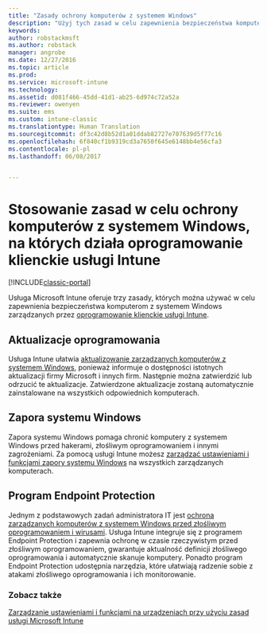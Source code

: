 ```yaml
---
title: "Zasady ochrony komputerów z systemem Windows"
description: "Użyj tych zasad w celu zapewnienia bezpieczeństwa komputerom z systemem Windows, gdy są one zarządzane przez oprogramowanie klienckie usługi Intune."
keywords: 
author: robstackmsft
ms.author: robstack
manager: angrobe
ms.date: 12/27/2016
ms.topic: article
ms.prod: 
ms.service: microsoft-intune
ms.technology: 
ms.assetid: d081f466-45dd-41d1-ab25-6d974c72a52a
ms.reviewer: owenyen
ms.suite: ems
ms.custom: intune-classic
ms.translationtype: Human Translation
ms.sourcegitcommit: df3c42d8b52d1a01ddab82727e707639d5f77c16
ms.openlocfilehash: 6f840cf1b9319cd3a7650f645e6148bb4e56cfa3
ms.contentlocale: pl-pl
ms.lasthandoff: 06/08/2017


---
```


# <a name="use-policies-to-help-protect-windows-pcs-that-run-the-intune-client-software"></a>Stosowanie zasad w celu ochrony komputerów z systemem Windows, na których działa oprogramowanie klienckie usługi Intune

[!INCLUDE[classic-portal](../includes/classic-portal.md)]

Usługa Microsoft Intune oferuje trzy zasady, których można używać w celu zapewnienia bezpieczeństwa komputerom z systemem Windows zarządzanych przez [oprogramowanie klienckie usługi Intune](manage-windows-pcs-with-microsoft-intune.md).


## <a name="software-updates"></a>Aktualizacje oprogramowania

Usługa Intune ułatwia [aktualizowanie zarządzanych komputerów z systemem Windows](keep-windows-pcs-up-to-date-with-software-updates-in-microsoft-intune.md), ponieważ informuje o dostępności istotnych aktualizacji firmy Microsoft i innych firm. Następnie można zatwierdzić lub odrzucić te aktualizacje. Zatwierdzone aktualizacje zostaną automatycznie zainstalowane na wszystkich odpowiednich komputerach.

## <a name="windows-firewall"></a>Zapora systemu Windows

Zapora systemu Windows pomaga chronić komputery z systemem Windows przed hakerami, złośliwym oprogramowaniem i innymi zagrożeniami. Za pomocą usługi Intune możesz [zarządzać ustawieniami i funkcjami zapory systemu Windows](help-protect-windows-pcs-using-windows-firewall-policies-in-microsoft-intune.md) na wszystkich zarządzanych komputerach.

## <a name="endpoint-protection"></a>Program Endpoint Protection

Jednym z podstawowych zadań administratora IT jest [ochrona zarządzanych komputerów z systemem Windows przed złośliwym oprogramowaniem i wirusami](help-secure-windows-pcs-with-endpoint-protection-for-microsoft-intune.md). Usługa Intune integruje się z programem Endpoint Protection i zapewnia ochronę w czasie rzeczywistym przed złośliwym oprogramowaniem, gwarantuje aktualność definicji złośliwego oprogramowania i automatycznie skanuje komputery. Ponadto program Endpoint Protection udostępnia narzędzia, które ułatwiają radzenie sobie z atakami złośliwego oprogramowania i ich monitorowanie.



### <a name="see-also"></a>Zobacz także
[Zarządzanie ustawieniami i funkcjami na urządzeniach przy użyciu zasad usługi Microsoft Intune](manage-settings-and-features-on-your-devices-with-microsoft-intune-policies.md)

